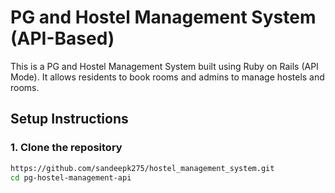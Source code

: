 # PG and Hostel Management System (API-Based)

This is a PG and Hostel Management System built using Ruby on Rails (API Mode). It allows residents to book rooms and admins to manage hostels and rooms.

## Setup Instructions

### 1. Clone the repository
```bash
https://github.com/sandeepk275/hostel_management_system.git
cd pg-hostel-management-api
